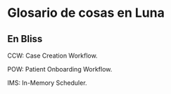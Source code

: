# Glosario de cosas en Luna

## En Bliss

CCW: Case Creation Workflow.

POW: Patient Onboarding Workflow.

IMS: In-Memory Scheduler.